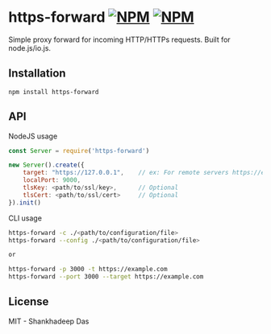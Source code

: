 # https-forward [![NPM](https://img.shields.io/badge/release-stable-green)](https://www.npmjs.org/package/https-forward) [![NPM](https://img.shields.io/badge/version-v0.0.1-green)](https://www.npmjs.org/package/https-forward)


Simple proxy forward for incoming HTTP/HTTPs requests. Built for node.js/io.js.

## Installation

```
npm install https-forward
```

## API

NodeJS usage
```js
const Server = require('https-forward')

new Server().create({
    target: "https://127.0.0.1",    // ex: For remote servers https://example.com
    localPort: 9000,
    tlsKey: <path/to/ssl/key>,      // Optional
    tlsCert: <path/to/ssl/cert>     // Optional
}).init()

```

CLI usage
```bash
https-forward -c ./<path/to/configuration/file>
https-forward --config ./<path/to/configuration/file>

or

https-forward -p 3000 -t https://example.com
https-forward --port 3000 --target https://example.com

```

## License

MIT - Shankhadeep Das